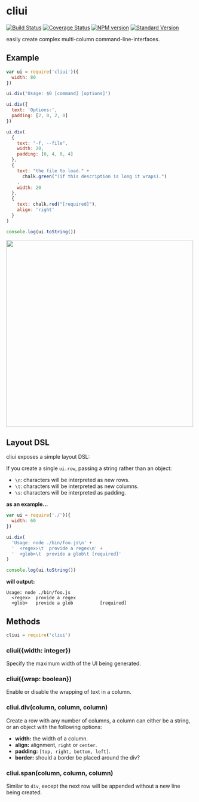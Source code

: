 # cliui[![Build Status](https://travis-ci.org/yargs/cliui.svg)](https://travis-ci.org/yargs/cliui)[![Coverage Status](https://coveralls.io/repos/yargs/cliui/badge.svg?branch=)](https://coveralls.io/r/yargs/cliui?branch=)[![NPM version](https://img.shields.io/npm/v/cliui.svg)](https://www.npmjs.com/package/cliui)[![Standard Version](https://img.shields.io/badge/release-standard%20version-brightgreen.svg)](https://github.com/conventional-changelog/standard-version)easily create complex multi-column command-line-interfaces.## Example```jsvar ui = require('cliui')({  width: 80})ui.div('Usage: $0 [command] [options]')ui.div({  text: 'Options:',  padding: [2, 0, 2, 0]})ui.div(  {    text: "-f, --file",    width: 20,    padding: [0, 4, 0, 4]  },  {    text: "the file to load." +      chalk.green("(if this description is long it wraps).")    ,    width: 20  },  {    text: chalk.red("[required]"),    align: 'right'  })console.log(ui.toString())```<img width="500" src="screenshot.png">## Layout DSLcliui exposes a simple layout DSL:If you create a single `ui.row`, passing a string rather than anobject:* `\n`: characters will be interpreted as new rows.* `\t`: characters will be interpreted as new columns.* `\s`: characters will be interpreted as padding.**as an example...**```jsvar ui = require('./')({  width: 60})ui.div(  'Usage: node ./bin/foo.js\n' +  '  <regex>\t  provide a regex\n' +  '  <glob>\t  provide a glob\t [required]')console.log(ui.toString())```**will output:**```shellUsage: node ./bin/foo.js  <regex>  provide a regex  <glob>   provide a glob          [required]```## Methods```jscliui = require('cliui')```### cliui({width: integer})Specify the maximum width of the UI being generated.### cliui({wrap: boolean})Enable or disable the wrapping of text in a column.### cliui.div(column, column, column)Create a row with any number of columns, a columncan either be a string, or an object with the followingoptions:* **width:** the width of a column.* **align:** alignment, `right` or `center`.* **padding:** `[top, right, bottom, left]`.* **border:** should a border be placed around the div?### cliui.span(column, column, column)Similar to `div`, except the next row will be appended withouta new line being created.